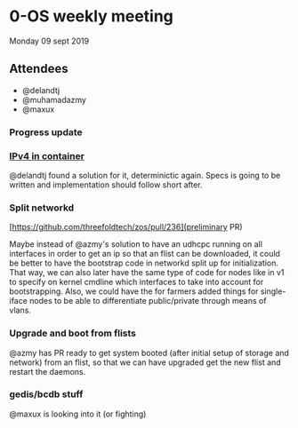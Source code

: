# 0-OS weekly meeting

Monday 09 sept 2019

## Attendees

- @delandtj
- @muhamadazmy
- @maxux

### Progress update


### [IPv4 in container](https://github.com/threefoldtech/zos/issues/184)

@delandtj found a solution for it, determinictic again.
Specs is going to be written and implementation should follow short after.

### Split networkd 

[https://github.com/threefoldtech/zos/pull/236](preliminary PR)

Maybe instead of @azmy's solution to have an udhcpc running on all interfaces 
in order to get an ip so that an flist can be downloaded, it could be better
to have the bootstrap code in networkd split up for initialization.
That way, we can also later have the same type of code for nodes like in v1
to specify on kernel cmdline which interfaces to take into account for
bootstrapping.
Also, we could have the for farmers added things for single-iface nodes
to be able to differentiate public/private through means of vlans.

### Upgrade and boot from flists
@azmy has PR ready to get system booted (after initial setup of storage and network)
from an flist, so that we can have upgraded get the new flist and restart the daemons.  

### gedis/bcdb stuff
@maxux is looking into it (or fighting)
